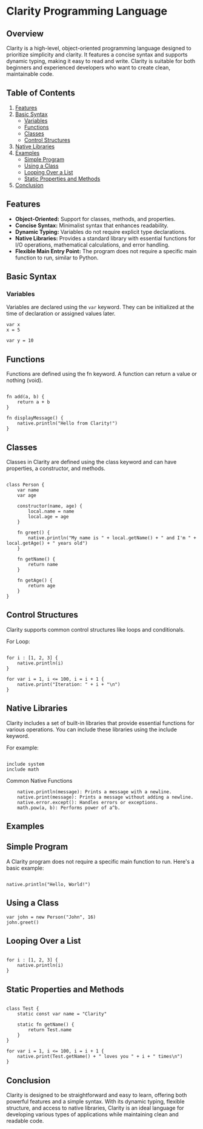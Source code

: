 # Clarity Programming Language

## Overview

Clarity is a high-level, object-oriented programming language designed to prioritize simplicity and clarity. It features a concise syntax and supports dynamic typing, making it easy to read and write. Clarity is suitable for both beginners and experienced developers who want to create clean, maintainable code.

## Table of Contents

1. [Features](#features)
2. [Basic Syntax](#basic-syntax)
   - [Variables](#variables)
   - [Functions](#functions)
   - [Classes](#classes)
   - [Control Structures](#control-structures)
3. [Native Libraries](#native-libraries)
4. [Examples](#examples)
   - [Simple Program](#simple-program)
   - [Using a Class](#using-a-class)
   - [Looping Over a List](#looping-over-a-list)
   - [Static Properties and Methods](#static-properties-and-methods)
5. [Conclusion](#conclusion)

## Features

- **Object-Oriented:** Support for classes, methods, and properties.
- **Concise Syntax:** Minimalist syntax that enhances readability.
- **Dynamic Typing:** Variables do not require explicit type declarations.
- **Native Libraries:** Provides a standard library with essential functions for I/O operations, mathematical calculations, and error handling.
- **Flexible Main Entry Point:** The program does not require a specific main function to run, similar to Python.

## Basic Syntax

### Variables

Variables are declared using the `var` keyword. They can be initialized at the time of declaration or assigned values later.

```clarity
var x
x = 5

var y = 10
```
## Functions

Functions are defined using the fn keyword. A function can return a value or nothing (void).

```clarity

fn add(a, b) {
    return a + b
}

fn displayMessage() {
    native.println("Hello from Clarity!")
}
```
## Classes

Classes in Clarity are defined using the class keyword and can have properties, a constructor, and methods.

```clarity

class Person {
    var name
    var age

    constructor(name, age) {
        local.name = name
        local.age = age
    }

    fn greet() {
        native.println("My name is " + local.getName() + " and I'm " + local.getAge() + " years old")
    }

    fn getName() {
        return name
    }

    fn getAge() {
        return age
    }
}
```
## Control Structures

Clarity supports common control structures like loops and conditionals.

For Loop:

```clarity

for i : [1, 2, 3] {
    native.println(i)
}

for var i = 1, i <= 100, i = i + 1 {
    native.print("Iteration: " + i + "\n")
}
```
## Native Libraries

Clarity includes a set of built-in libraries that provide essential functions for various operations. You can include these libraries using the include keyword.

For example:

```clarity

include system
include math
```
Common Native Functions
```clarity
    native.println(message): Prints a message with a newline.
    native.print(message): Prints a message without adding a newline.
    native.error.except(): Handles errors or exceptions.
    math.pow(a, b): Performs power of a^b.
```
## Examples
## Simple Program

A Clarity program does not require a specific main function to run. Here's a basic example:

```clarity

native.println("Hello, World!")
```
## Using a Class

```clarity
var john = new Person("John", 16)
john.greet()
```
## Looping Over a List
```clarity

for i : [1, 2, 3] {
    native.println(i)
}
```
## Static Properties and Methods

```clarity

class Test {
    static const var name = "Clarity"

    static fn getName() {
        return Test.name
    }
}

for var i = 1, i <= 100, i = i + 1 {
    native.print(Test.getName() + " loves you " + i + " times\n")
}
```
## Conclusion

Clarity is designed to be straightforward and easy to learn, offering both powerful features and a simple syntax. With its dynamic typing, flexible structure, and access to native libraries, Clarity is an ideal language for developing various types of applications while maintaining clean and readable code.
